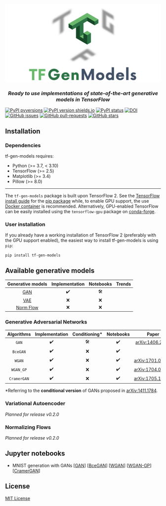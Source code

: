 <div align="center">
  <img src="https://raw.githubusercontent.com/mbarbetti/tf-gen-models/main/.github/images/tfg-logo.png" width="800"/>
</div>

<h3 align="center">
  <em>Ready to use implementations of state-of-the-art generative models in TensorFlow</em>
</h3>

[![PyPI pyversions](https://img.shields.io/pypi/pyversions/tf-gen-models.svg)](https://pypi.python.org/pypi/tf-gen-models/)
[![PyPI version shields.io](https://img.shields.io/pypi/v/tf-gen-models.svg)](https://pypi.python.org/pypi/tf-gen-models/)
[![PyPI status](https://img.shields.io/pypi/status/tf-gen-models.svg)](https://pypi.python.org/pypi/tf-gen-models/)
[![DOI](https://zenodo.org/badge/451160183.svg)](https://zenodo.org/badge/latestdoi/451160183)
[![GitHub issues](https://img.shields.io/github/issues/mbarbetti/tf-gen-models.svg)](https://github.com/mbarbetti/tf-gen-models/issues/)
[![GitHub pull-requests](https://img.shields.io/github/issues-pr/mbarbetti/tf-gen-models.svg)](https://github.com/mbarbetti/tf-gen-models/pulls/)
[![GitHub stars](https://img.shields.io/github/stars/mbarbetti/tf-gen-models?style=social)](https://github.com/mbarbetti/tf-gen-models)

## Installation

### Dependencies

tf-gen-models requires:

* Python (>= 3.7, < 3.10)
* TensorFlow (>= 2.5)
* Matplotlib (>= 3.4)
* Pillow (>= 8.0)

- - -

The `tf-gen-models` package is built upon TensorFlow 2. See the [TensorFlow install guide](https://www.tensorflow.org/install) for the [pip package](https://www.tensorflow.org/install/pip) while, to enable GPU support, the use [Docker container](https://www.tensorflow.org/install/docker) is recommended. Alternatively, GPU-enabled TensorFlow can be easily installed using the `tensorflow-gpu` package on [conda-forge](https://conda-forge.org/blog/posts/2021-11-03-tensorflow-gpu/).

### User installation

If you already have a working installation of TensorFlow 2 (preferably with the GPU support enabled), the easiest way to install tf-gen-models is using `pip`:

```shell
pip install tf-gen-models
```

## Available generative models

|                 Generative models                 | Implementation | Notebooks | Trends |
|                :-----------------:                |:--------------:|:---------:|:------:|
| <a href="#Generative Aversarial Networks">GAN</a> |       ✔️      |     🛠️    |        |
| <a href="#Variational Autoencoder">VAE</a>        |       ❌      |     ❌    |        |
| <a href="#Normalizing Flows">Norm Flow</a>        |       ❌      |     ❌    |        |

### Generative Adversarial Networks

| Algorithms | Implementation | Conditioning*| Notebooks |                              Paper                              |
|:----------:|:--------------:|:------------:|:---------:|:---------------------------------------------------------------:|
|    `GAN`   |      ✔️       |      🛠️      |    ✔️    |  <a href="https://arxiv.org/abs/1406.2661">arXiv:1406.2661</a>  |
|  `BceGAN`  |      ✔️       |      ❌      |    ✔️    |                                                                 |
|   `WGAN`   |      ✔️       |      ❌      |    ✔️    | <a href="https://arxiv.org/abs/1701.07875">arXiv:1701.07875</a> |
|  `WGAN_GP` |      ✔️       |      ❌      |    ✔️    | <a href="https://arxiv.org/abs/1704.00028">arXiv:1704.00028</a> |
| `CramerGAN`|      ✔️       |      ❌      |    ✔️    | <a href="https://arxiv.org/abs/1705.10743">arXiv:1705.10743</a> |

*Referring to the **conditional version** of GANs proposed in [arXiv:1411.1784](https://arxiv.org/abs/1411.1784).

### Variational Autoencoder

_Planned for release v0.2.0_

### Normalizing Flows

_Planned for release v0.2.0_

## Jupyter notebooks

* MNIST generation with GANs [[GAN](https://github.com/mbarbetti/tf-gen-models/blob/main/notebooks/gan/0_MNIST_gen_DC-GAN.ipynb)] [[BceGAN](https://github.com/mbarbetti/tf-gen-models/blob/main/notebooks/gan/0_MNIST_gen_DC-BceGAN.ipynb)] [[WGAN](https://github.com/mbarbetti/tf-gen-models/blob/main/notebooks/gan/0_MNIST_gen_DC-WGAN.ipynb)] [[WGAN-GP](https://github.com/mbarbetti/tf-gen-models/blob/main/notebooks/gan/0_MNIST_gen_DC-WGAN-GP.ipynb)] [[CramerGAN](https://github.com/mbarbetti/tf-gen-models/blob/main/notebooks/gan/0_MNIST_gen_DC-CramerGAN.ipynb)]

## License

[MIT License](LICENSE)
